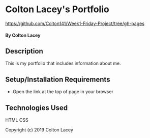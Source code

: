 #  Colton Lacey's Portfolio

https://github.com/Colton141/Week1-Friday-Project/tree/gh-pages

#### By Colton Lacey

## Description

This is my portfolio that includes information about me.

## Setup/Installation Requirements

* Open the link at the top of page in your browser

## Technologies Used

HTML
CSS

Copyright (c) 2019 Colton Lacey
